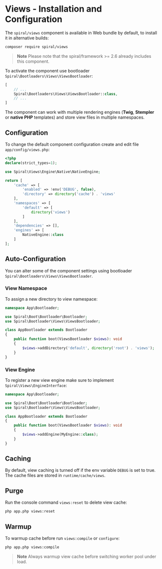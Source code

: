 # Views - Installation and Configuration

The `spiral/views` component is available in Web bundle by default, to install it in alternative builds:

```bash
composer require spiral/views
```

> **Note**
> Please note that the spiral/framework >= 2.6 already includes this component.

To activate the component use bootloader `Spiral\Bootloaders\Views\ViewsBootloader`:

```php
[
    // ...
    Spiral\Bootloaders\Views\ViewsBootloader::class,
    // ...
]
```

The component can work with multiple rendering engines (**Twig**, **Stempler** or **native PHP** templates) and
store view files in multiple namespaces.

## Configuration

To change the default component configuration create and edit file `app/config/views.php`:

```php
<?php
declare(strict_types=1);

use Spiral\Views\Engine\Native\NativeEngine;

return [
    'cache' => [
        'enabled' => !env('DEBUG', false),
        'directory' => directory('cache') . 'views'
    ],
    'namespaces' => [
        'default' => [
            directory('views')
        ]
    ],
    'dependencies' => [],
    'engines' => [
        NativeEngine::class
    ]
];
```

## Auto-Configuration

You can alter some of the component settings using bootloader `Spiral\Bootloaders\Views\ViewsBootloader`.

### View Namespace

To assign a new directory to view namespace:

```php
namespace App\Bootloader;

use Spiral\Boot\Bootloader\Bootloader;
use Spiral\Bootloader\Views\ViewsBootloader;

class AppBootloader extends Bootloader
{
    public function boot(ViewsBootloader $views): void
    {
        $views->addDirectory('default', directory('root') . 'views');
    }
}
```

### View Engine

To register a new view engine make sure to implement `Spiral\Views\EngineInterface`:

```php
namespace App\Bootloader;

use Spiral\Boot\Bootloader\Bootloader;
use Spiral\Bootloader\Views\ViewsBootloader;

class AppBootloader extends Bootloader
{
    public function boot(ViewsBootloader $views): void
    {
        $views->addEngine(MyEngine::class);
    }
}
```

## Caching

By default, view caching is turned off if the env variable `DEBUG` is set to true. The cache files are stored in
`runtime/cache/views`.

## Purge

Run the console command `views:reset` to delete view cache:

```bash
php app.php views:reset
```

## Warmup

To warmup cache before run `views:compile` or `configure`:

```bash
php app.php views:compile
``` 

> **Note**
> Always warmup view cache before switching worker pool under load.
